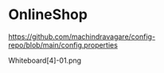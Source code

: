 # OnlineShop

https://github.com/machindravagare/config-repo/blob/main/config.properties


Whiteboard[4]-01.png
